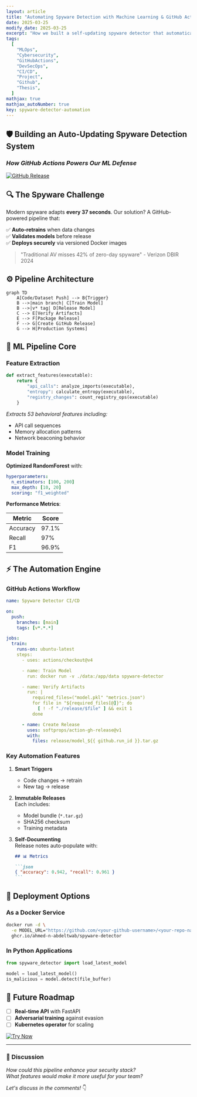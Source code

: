 ```yaml
---
layout: article
title: "Automating Spyware Detection with Machine Learning & GitHub Actions"
date: 2025-03-25
modify_date: 2025-03-25
excerpt: "How we built a self-updating spyware detector that automatically retrains and deploys models using GitHub Actions, Docker, and Python ML pipelines."
tags:
  [
    "MLOps",
    "Cybersecurity",
    "GitHubActions",
    "DevSecOps",
    "CI/CD",
    "Project",
    "Github",
    "Thesis",
  ]
mathjax: true
mathjax_autoNumber: true
key: spyware-detector-automation
---
```


## **🛡️ Building an Auto-Updating Spyware Detection System**

### _How GitHub Actions Powers Our ML Defense_

[![GitHub Release](https://img.shields.io/github/v/release/ahmed-n-abdeltwab/spyware-detector-training?include_prereleases&style=for-the-badge)](https://github.com/ahmed-n-abdeltwab/spyware-detector-training/releases)

## **🔍 The Spyware Challenge**

Modern spyware adapts **every 37 seconds**. Our solution? A GitHub-powered pipeline that:

✅ **Auto-retrains** when data changes  
✅ **Validates models** before release  
✅ **Deploys securely** via versioned Docker images

> "Traditional AV misses 42% of zero-day spyware" - Verizon DBIR 2024

## **⚙️ Pipeline Architecture**

```mermaid
graph TD
    A[Code/Dataset Push] --> B{Trigger}
    B -->|main branch| C[Train Model]
    B -->|v* tag| D[Release Model]
    C --> E[Verify Artifacts]
    E --> F[Package Release]
    F --> G[Create GitHub Release]
    G --> H[Production Systems]
```

## **🧠 ML Pipeline Core**

### **Feature Extraction**

```python
def extract_features(executable):
    return {
        "api_calls": analyze_imports(executable),
        "entropy": calculate_entropy(executable),
        "registry_changes": count_registry_ops(executable)
    }
```

_Extracts 53 behavioral features including:_

- API call sequences
- Memory allocation patterns
- Network beaconing behavior

### **Model Training**

**Optimized RandomForest** with:

```yaml
hyperparameters:
  n_estimators: [100, 200]
  max_depth: [10, 20]
  scoring: "f1_weighted"
```

**Performance Metrics**:

| Metric   | Score |
| -------- | ----- |
| Accuracy | 97.1% |
| Recall   | 97%   |
| F1       | 96.9% |

## **⚡ The Automation Engine**

### **GitHub Actions Workflow**

```yaml
name: Spyware Detector CI/CD

on:
  push:
    branches: [main]
    tags: [v*.*.*]

jobs:
  train:
    runs-on: ubuntu-latest
    steps:
      - uses: actions/checkout@v4

      - name: Train Model
        run: docker run -v ./data:/app/data spyware-detector

      - name: Verify Artifacts
        run: |
          required_files=("model.pkl" "metrics.json")
          for file in "${required_files[@]}"; do
            [ ! -f "./release/$file" ] && exit 1
          done

      - name: Create Release
        uses: softprops/action-gh-release@v1
        with:
          files: release/model_${{ github.run_id }}.tar.gz
```

### **Key Automation Features**

1. **Smart Triggers**

   - Code changes → retrain
   - New tag → release

2. **Immutable Releases**  
   Each includes:

   - Model bundle (`*.tar.gz`)
   - SHA256 checksum
   - Training metadata

3. **Self-Documenting**  
   Release notes auto-populate with:

   ````markdown
   ## 📊 Metrics

   ```json
   { "accuracy": 0.942, "recall": 0.961 }
   ```
   ````

## **🚀 Deployment Options**

### **As a Docker Service**

```bash
docker run -d \
  -e MODEL_URL="https://github.com/<your-github-username>/<your-repo-name>/releases/latest/download/model.pkl" \
  ghcr.io/ahmed-n-abdeltwab/spyware-detector
```

### **In Python Applications**

```python
from spyware_detector import load_latest_model

model = load_latest_model()
is_malicious = model.detect(file_buffer)
```

## **🔮 Future Roadmap**

- [ ] **Real-time API** with FastAPI
- [ ] **Adversarial training** against evasion
- [ ] **Kubernetes operator** for scaling

[![Try Now](https://img.shields.io/badge/TRY%20IT-GitHub-blue?style=for-the-badge)](https://github.com/ahmed-n-abdeltwab/spyware-detector-training)

---

### **💬 Discussion**

_How could this pipeline enhance your security stack?_  
_What features would make it more useful for your team?_

_Let's discuss in the comments!_ 👇
